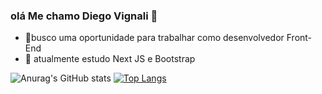 ### olá Me chamo Diego Vignali 👋

- 🔭busco uma oportunidade para trabalhar como desenvolvedor Front-End
- 🌱 atualmente estudo Next JS e Bootstrap

![Anurag's GitHub stats](https://github-readme-stats.vercel.app/api?username=diegovignali&theme=dark)
[![Top Langs](https://github-readme-stats.vercel.app/api/top-langs/?username=diegovignali)](https://github.com/anuraghazra/github-readme-stats)

